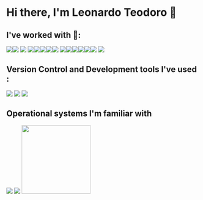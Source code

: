 # Hi there, I'm Leonardo Teodoro 👋

 
  
## I've worked with 👷: 
<img src="https://img.shields.io/badge/Bootstrap-7952B3?logo=Bootstrap&logoColor=white&style=flat" /><img src="https://img.shields.io/badge/C-A8B9CC?logo=c&logoColor=white&style=flat" /> <img src="https://img.shields.io/badge/Css-1572B6?logo=CSS3&logoColor=white&style=flat" />
<img src="https://img.shields.io/badge/Python-3776AB?logo=python&logoColor=white&style=flat" /><img src="https://img.shields.io/badge/Java-007396?logo=java&logoColor=white&style=flat" /><img src="https://img.shields.io/badge/JavaScript-F7DF1E?logo=JavaScript&logoColor=white&style=flat" /><img src="https://img.shields.io/badge/MySQL-4479A1?logo=mysql&logoColor=white&style=flat" /><img src="https://img.shields.io/badge/PHP-777BB4?logo=php&logoColor=white&style=flat" />
  <img src="https://img.shields.io/badge/Typescript-3178C6?logo=TypeScript&logoColor=white&style=flat" /><img src="https://img.shields.io/badge/Vue-4FC08D?logo=vue.js&logoColor=white&style=flat" /><img src="https://img.shields.io/badge/Vuetify-1867C0?logo=vuetify&logoColor=white&style=flat" /><img src="https://img.shields.io/badge/HTML-E34F26?logo=html5&logoColor=white&style=flat" /><img src="https://img.shields.io/badge/PostgreSQL-4169E1?logo=PostgreSQL&logoColor=white&style=flat" /><img src="https://img.shields.io/badge/Ruby-CC342D?logo=Ruby&logoColor=white&style=flat" /> <img src="https://img.shields.io/badge/Ruby On Rails-CC0000?logo=Ruby-on-Rails&logoColor=white&style=flat" />
  
  
  
  
  
  
  
  
 
  
  
  
 

  

## Version Control and Development tools I've used : 
<img src="https://img.shields.io/badge/Git-F05032?logo=Git&logoColor=white&style=flat" />
<img src="https://img.shields.io/badge/GitHub-181717?logo=GitHub&logoColor=white&style=flat" />
<img src="https://img.shields.io/badge/Visual Studio-007ACC?logo=Visual-Studio-code&logoColor=white&style=flat" />

## Operational systems I'm familiar with
<img src="https://img.shields.io/badge/Windows-0078D6?logo=Windows&logoColor=white&style=flat" />
<img src="https://img.shields.io/badge/Ubuntu-E95420?logo=Ubuntu&logoColor=white&style=flat" />
<img height="180em" src="https://github-readme-stats.vercel.app/api?username=leonardo-teodoro&show_icons=true&hide_border=true&&count_private=true&include_all_commits=true" />
